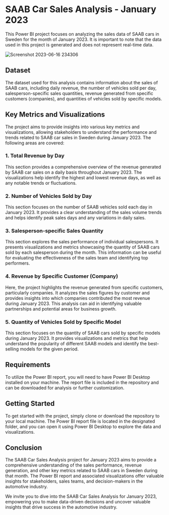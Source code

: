 # SAAB Car Sales Analysis - January 2023

This Power BI project focuses on analyzing the sales data of SAAB cars in Sweden for the month of January 2023. It is important to note that the data used in this project is generated and does not represent real-time data.

![Screenshot 2023-06-16 234306](https://github.com/StefanMilanov99/SAAB_Sales_Sweden_2022_January/assets/134857779/11371f3a-0bf5-4879-b959-9263e0fcc37e)


## Dataset

The dataset used for this analysis contains information about the sales of SAAB cars, including daily revenue, the number of vehicles sold per day, salesperson-specific sales quantities, revenue generated from specific customers (companies), and quantities of vehicles sold by specific models.

## Key Metrics and Visualizations

The project aims to provide insights into various key metrics and visualizations, allowing stakeholders to understand the performance and trends related to SAAB car sales in Sweden during January 2023. The following areas are covered:

### 1. Total Revenue by Day

This section provides a comprehensive overview of the revenue generated by SAAB car sales on a daily basis throughout January 2023. The visualizations help identify the highest and lowest revenue days, as well as any notable trends or fluctuations.

### 2. Number of Vehicles Sold by Day

This section focuses on the number of SAAB vehicles sold each day in January 2023. It provides a clear understanding of the sales volume trends and helps identify peak sales days and any variations in daily sales.

### 3. Salesperson-specific Sales Quantity

This section explores the sales performance of individual salespersons. It presents visualizations and metrics showcasing the quantity of SAAB cars sold by each salesperson during the month. This information can be useful for evaluating the effectiveness of the sales team and identifying top performers.

### 4. Revenue by Specific Customer (Company)

Here, the project highlights the revenue generated from specific customers, particularly companies. It analyzes the sales figures by customer and provides insights into which companies contributed the most revenue during January 2023. This analysis can aid in identifying valuable partnerships and potential areas for business growth.

### 5. Quantity of Vehicles Sold by Specific Model

This section focuses on the quantity of SAAB cars sold by specific models during January 2023. It provides visualizations and metrics that help understand the popularity of different SAAB models and identify the best-selling models for the given period.

## Requirements

To utilize the Power BI report, you will need to have Power BI Desktop installed on your machine. The report file is included in the repository and can be downloaded for analysis or further customization.

## Getting Started

To get started with the project, simply clone or download the repository to your local machine. The Power BI report file is located in the designated folder, and you can open it using Power BI Desktop to explore the data and visualizations.

## Conclusion

The SAAB Car Sales Analysis project for January 2023 aims to provide a comprehensive understanding of the sales performance, revenue generation, and other key metrics related to SAAB cars in Sweden during that month. The Power BI report and associated visualizations offer valuable insights for stakeholders, sales teams, and decision-makers in the automotive industry.

We invite you to dive into the SAAB Car Sales Analysis for January 2023, empowering you to make data-driven decisions and uncover valuable insights that drive success in the automotive industry.



